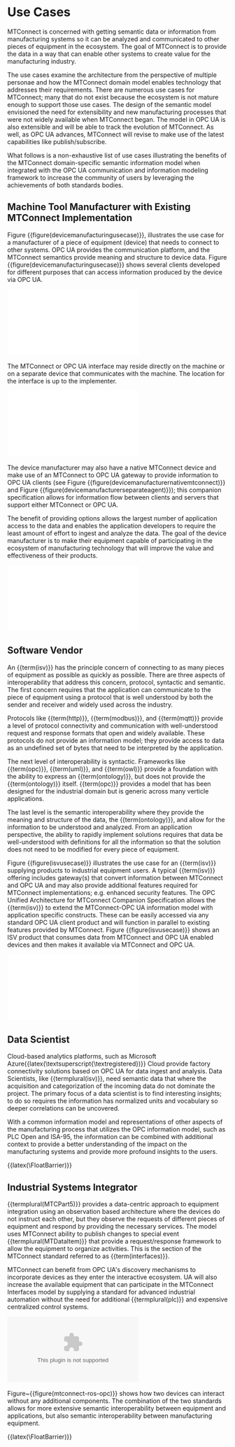 # Use Cases

MTConnect is concerned with getting semantic data or information from manufacturing systems so it can be analyzed and communicated to other pieces of equipment in the ecosystem. The goal of MTConnect is to provide the data in a way that can enable other systems to create value for the manufacturing industry. 

The use cases examine the architecture from the perspective of multiple personae and how the MTConnect domain model enables technology that addresses their requirements. There are numerous use cases for MTConnect; many that do not exist because the ecosystem is not mature enough to support those use cases. The design of the semantic model envisioned the need for extensibility and new manufacturing processes that were not widely available when MTConnect began. The model in OPC UA is also extensible and will be able to track the evolution of MTConnect. As well, as OPC UA advances, MTConnect will revise to make use of the latest capabilities like publish/subscribe.

What follows is a non-exhaustive list of use cases illustrating the benefits of the MTConnect domain-specific semantic information model when integrated with the OPC UA communication and information modeling framework to increase the community of users by leveraging the achievements of both standards bodies.

## Machine Tool Manufacturer with Existing MTConnect Implementation

Figure {{figure(devicemanufacturingusecase)}}, illustrates the use case for a manufacturer of a piece of equipment (device) that needs to connect to other systems. OPC UA provides the communication platform, and the MTConnect semantics provide meaning and structure to device data. Figure {{figure(devicemanufacturingusecase)}} shows several clients developed for different purposes that can access information produced by the device via OPC UA.

![](diagrams/DeviceManufacturingUseCase.tex)

The MTConnect or OPC UA interface may reside directly on the machine or on a separate device that communicates with the machine. The location for the interface is up to the implementer.

![](diagrams/DeviceManufacturerNativeMTConnect.tex)

The device manufacturer may also have a native MTConnect device and make use of an MTConnect to OPC UA gateway to provide information to OPC UA clients (see Figure {{figure(devicemanufacturernativemtconnect)}} and Figure {{figure(devicemanufacturerseparateagent)}}); this companion specification allows for information flow between clients and servers that support either MTConnect or OPC UA.

The benefit of providing options allows the largest number of application access to the data and enables the application developers to require the least amount of effort to ingest and analyze the data. The goal of the device manufacturer is to make their equipment capable of participating in the ecosystem of manufacturing technology that will improve the value and effectiveness of their products. 

![](diagrams/DeviceManufacturerSeparateAgent.tex)

## Software Vendor

An {{term(isv)}} has the principle concern of connecting to as many pieces of equipment as possible as quickly as possible. There are three aspects of interoperability that address this concern, protocol, syntactic and semantic. The first concern requires that the application can communicate to the piece of equipment using a protocol that is well understood by both the sender and receiver and widely used across the industry. 

Protocols like {{term(http)}}, {{term(modbus)}}, and  {{term(mqtt)}} provide a level of protocol connectivity and communication with well-understood request and response formats that open and widely available. These protocols do not provide an information model; they provide access to data as an undefined set of bytes that need to be interpreted by the application.

The next level of interoperability is syntactic. Frameworks like {{term(opc)}}, {{term(uml)}}, and {{term(owl)}} provide a foundation with the ability to express an {{term(ontology)}}, but does not provide the {{term(ontology)}} itself. {{term(opc)}} provides a model that has been designed for the industrial domain but is generic across many verticle applications. 

The last level is the semantic interoperability where they provide the meaning and structure of the data, the {{term(ontology)}}, and allow for the information to be understood and analyzed. From an application perspective, the ability to rapidly implement solutions requires that data be well-understood with definitions for all the information so that the solution does not need to be modified for every piece of equipment. 


Figure {{figure(isvusecase)}} illustrates the use case for an {{term(isv)}} supplying products to industrial equipment users. A typical {{term(isv)}} offering includes gateway(s) that convert information between MTConnect and OPC UA and may also provide additional features required for MTConnect implementations; e.g. enhanced security features. The OPC Unified Architecture for MTConnect Companion Specification allows the {{term(isv)}} to extend the MTConnect-OPC UA information model with application specific constructs. These can be easily accessed via any standard OPC UA client product and will function in parallel to existing features provided by MTConnect. Figure {{figure(isvusecase)}} shows an ISV product that consumes data from MTConnect and OPC UA enabled devices and then makes it available via MTConnect and OPC UA.

![](diagrams/ISVUseCase.tex)

## Data Scientist

Cloud-based analytics platforms, such as Microsoft Azure{{latex(\textsuperscript{\textregistered})}} Cloud provide factory connectivity solutions based on OPC UA for data ingest and analysis. Data Scientists, like {{termplural(isv)}}, need semantic data that where the acquisition and categorization of the incoming data do not dominate the project. The primary focus of a data scientist is to find interesting insights; to do so requires the information has normalized units and vocabulary so deeper correlations can be uncovered. 

With a common information model and representations of other aspects of the manufacturing process that utilizes the OPC information model, such as PLC Open and ISA-95, the information can be combined with additional context to provide a better understanding of the impact on the manufacturing systems and provide more profound insights to the users.

{{latex(\FloatBarrier)}}

## Industrial Systems Integrator

{{termplural(MTCPart5)}} provides a data-centric approach to equipment integration using an observation based architecture where the devices do not instruct each other, but they observe the requests of different pieces of equipment and respond by providing the necessary services. The model uses MTConnect ability to publish changes to special event {{termplural(MTDataItem)}} that provide a request/response framework to allow the equipment to organize activities. This is the section of the MTConnect standard referred to as {{term(interfaces)}}.

MTConnect can benefit from OPC UA's discovery mechanisms to incorporate devices as they enter the interactive ecosystem.  UA will also increase the available equipment that can participate in the MTConnect Interfaces model by supplying a standard for advanced industrial automation without the need for additional {{termplural(plc)}} and expensive centralized control systems.

![MTConnect OPC UA and ROS Device Integration](diagrams/device-integration.eps "mtconnect-ros-opc")

Figure~{{figure(mtconnect-ros-opc)}} shows how two devices can interact without any additional components. The combination of the two standards allows for more extensive semantic interoperability between equipment and applications,  but also semantic interoperability between manufacturing equipment. 

{{latex(\FloatBarrier)}}
